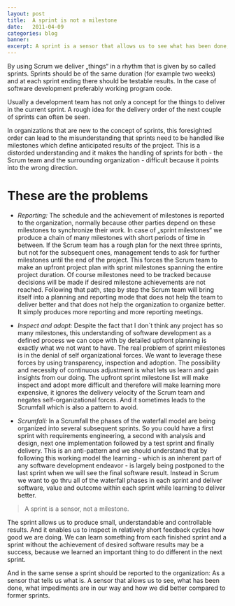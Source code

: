 ```yaml
---
layout: post
title:  A sprint is not a milestone
date:   2011-04-09
categories: blog
banner: 
excerpt: A sprint is a sensor that allows us to see what has been done, what impediments are in our way and how we did better compared to former sprints.
---
```

By using Scrum we deliver „things“ in a rhythm that is given by so called sprints. Sprints should be of the same duration (for example two weeks) and at each sprint ending there should be testable results. In the case of software development preferably  working program code.

Usually a development team has not only a concept for the things to deliver in the current sprint. A rough idea for the delivery order of the next couple of sprints can often be seen.

In organizations that are new to the concept of sprints, this foresighted order can lead to the misunderstanding that sprints need to be handled like milestones which define anticipated results of the project. This is a distorded understanding and it makes the handling of sprints for both - the Scrum team and the surrounding organization - difficult because it points into the wrong direction.

These are the problems
===

* *Reporting:* The schedule and the achievement of milestones is reported to the organization, normally because other parties depend on these milestones to synchronize their work. In case of „sprint milestones“ we produce a chain of many milestones with short periods of time in between. If the Scrum team has a rough plan for the next three sprints, but not for the subsequent ones, management tends to ask for further milestones until the end of the project. This forces the Scrum team to make an upfront project plan with sprint milestones spanning the entire project duration. Of course milestones need to be tracked because decisions will be made if desired milestone achievements are not reached. Following that path, step by step the Scrum team will bring itself into a planning and reporting mode that does not help the team to deliver better and that does not help the organization to organize better. It simply produces more reporting and more reporting meetings.

* *Inspect and adopt:* Despite the fact that I don´t think any project has so many milestones, this understanding of software development as a defined process we can cope with by detailed upfront planning is exactly what we not want to have. The real problem of sprint milestones is in the denial of self organizational forces. We want to leverage these forces by using transparency, inspection and adoption. The possibility and necessity of continuous adjustment is what lets us learn and gain insights from our doing. The upfront sprint milestone list will make inspect and adopt more difficult and therefore will make learning more expensive, it ignores the delivery velocity of the Scrum team and negates self-organizational forces. And it sometimes leads to the Scrumfall which is also a pattern to avoid.

* *Scrumfall:* In a Scrumfall the phases of the waterfall model are being organized into several subsequent sprints. So you could have a first sprint with requirements engineering, a second with analysis and design, next one implementation followed by a test sprint and finally delivery. This is an anti-pattern and we should understand that by following this working model the learning - which is an inherent part of any software development endeavor - is largely being postponed to the last sprint when we will see the final software result. Instead in Scrum we want to go thru all of the waterfall phases in each sprint and deliver software, value and outcome within each sprint while learning to deliver better.

> A sprint is a sensor, not a milestone.

The sprint allows us to produce small, understandable and controllable results. And it enables us to inspect in relatively short feedback cycles how good we are doing. We can learn something from each finished sprint and a sprint without the achievement of desired software results may be a success, because we learned an important thing to do different in the next sprint. 

And in the same sense a sprint should be reported to the organization: As a sensor that tells us what is. A sensor that allows us to see, what has been done, what impediments are in our way and how we did better compared to former sprints. 
